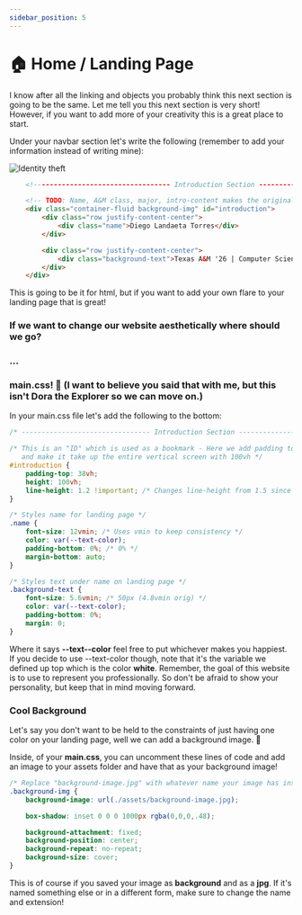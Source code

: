 ```yaml
---
sidebar_position: 5
---
```


# 🏠 Home / Landing Page

I know after all the linking and objects you probably think this next section is going to be the same. Let me tell you this next section is very short! However, if you want to add more of your creativity this is a great place to start.

Under your navbar section let's write the following (remember to add your information instead of writing mine):

![Identity theft](https://i.pinimg.com/originals/9d/95/7a/9d957a73ff343b15ff674ee2c6d3a4b1.gif)

``` html
	<!---------------------------------- Introduction Section ---------------------------------->

	<!-- TODO: Name, A&M class, major, intro-content makes the original background image darker -->
	<div class="container-fluid background-img" id="introduction">
		<div class="row justify-content-center">
			<div class="name">Diego Landaeta Torres</div>
		</div>

		<div class="row justify-content-center">
			<div class="background-text">Texas A&M '26 | Computer Science</div>
		</div>
	</div>
```
This is going to be it for html, but if you want to add your own flare to your landing page that is great! 

### If we want to change our website aesthetically where should we go?

### ...

### main.css! 🤭 (I want to believe you said that with me, but this isn't Dora the Explorer so we can move on.)

In your main.css file let's add the following to the bottom:

``` css
/* -------------------------------- Introduction Section -------------------------------- */

/* This is an "ID" which is used as a bookmark - Here we add padding to the top
   and make it take up the entire vertical screen with 100vh */
#introduction {
    padding-top: 38vh; 
    height: 100vh;
    line-height: 1.2 !important; /* Changes line-height from 1.5 since there was too much space in-between lines */
}

/* Styles name for landing page */
.name {
    font-size: 12vmin; /* Uses vmin to keep consistency */
    color: var(--text-color);
    padding-bottom: 0%; /* 0% */
    margin-bottom: auto;
}

/* Styles text under name on landing page */
.background-text {
    font-size: 5.6vmin; /* 50px (4.8vmin orig) */
    color: var(--text-color);
    padding-bottom: 0%;
    margin: 0;
}
```

Where it says **--text--color** feel free to put whichever makes you happiest. If you decide to use --text-color though, note that it's the variable we defined up top which is the color **white**. Remember, the goal of this website is to use to represent you professionally. So don't be afraid to show your personality, but keep that in mind moving forward.


### Cool Background

Let's say you don't want to be held to the constraints of just having one color on your landing page, well we can add a background image. 🤯

Inside, of your **main.css**, you can uncomment these lines of code and add an image to your assets folder and have that as your background image!

``` css
/* Replace "background-image.jpg" with whatever name your image has inside of the "assets" folder */
.background-img {
    background-image: url(./assets/background-image.jpg);

    box-shadow: inset 0 0 0 1000px rgba(0,0,0,.48);

    background-attachment: fixed;
    background-position: center;
    background-repeat: no-repeat;
    background-size: cover;
}
```

This is of course if you saved your image as **background** and as a **jpg**. If it's named something else or in a different form, make sure to change the name and extension! 
